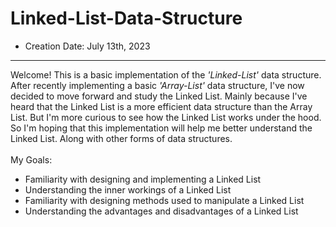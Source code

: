 # Linked-List-Data-Structure

- Creation Date: July 13th, 2023

------------------

Welcome!
This is a basic implementation of the _'Linked-List'_ data structure.
After recently implementing a basic _'Array-List'_ data structure, I've now decided to move forward and study the
Linked List.
Mainly because I've heard that the Linked List is a more efficient data structure than the Array List.
But I'm more curious to see how the Linked List works under the hood. So I'm hoping that this implementation will help
me better understand the Linked List.
Along with other forms of data structures.
<br><br>My Goals: 
<ul>
    <li>Familiarity with designing and implementing a Linked List</li>
    <li>Understanding the inner workings of a Linked List</li>
    <li>Familiarity with designing methods used to manipulate a Linked List</li>
    <li>Understanding the advantages and disadvantages of a Linked List</li>
</ul>